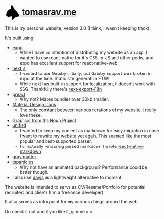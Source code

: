 # [<img src="./public/favicon.svg" style="width: 48px; height: 48px; vertical-align: middle;" /> tomasrav.me](https://tomasrav.me/)

This is my personal website, version 3.0 (I think, I wasn't keeping track).

It's built using:

- [expo](https://github.com/expo/expo)
	- While I have no intention of distributing my website as an app, I wanted to use react-native for it's CSS-in-JS and other perks, and expo has excellent support for react-native-web
- [next.js](https://github.com/vercel/next.js)
	- I wanted to use Gatsby initially, but Gatsby support was broken in expo at the time. Static site generation FTW!
	- While next has built-in support for localization, it doesn't work with SSG.
	Thankfully there's [next-export-i18n](https://github.com/martinkr/next-export-i18n)
- [preact](https://github.com/preactjs/preact)
	- Why not? Makes bundles over 30kb smaller.
- [Material Design Icons](https://github.com/templarian/MaterialDesign)
	- The only constant between various iterations of my website. I really love these.
- [Graphics from the Noun Project](https://thenounproject.com/)
- [unified](https://github.com/unifiedjs/unified)
	- I wanted to keep my content as markdown for easy migration in case I want to rewrite my website yet again. This seemed like the most popular and best-supported parser.
	- For actually rendering parsed markdown I wrote [react-native-markdown](https://github.com/OzymandiasTheGreat/react-native-markdown)
- [gray-matter](https://github.com/jonschlinkert/gray-matter)
- [tsparticles](https://github.com/matteobruni/tsparticles)
	- Why not have an animated background? Performance could be better though.
- I also use [dayjs](https://github.com/iamkun/dayjs) as a lightweight alternative to moment.

The website is intended to serve as CV/Resume/Portfolio for potential recruiters and clients
(I'm a freelance developer).

It also serves as intro point for my various doings around the web.

Do check it out and if you like it, gimme a ⭐
